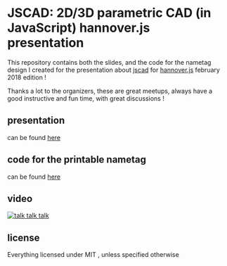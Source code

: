 # JSCAD: 2D/3D parametric CAD (in JavaScript) hannover.js presentation

This repository contains both the slides, and the code for the nametag design I created for the presentation about [jscad](https://github.com/jscad) for [hannover.js]() february 2018 edition !

Thanks a lot to the organizers, these are great meetups, always have a good instructive and fun time, 
with great discussions !

## presentation

can be found [here](./presentation/)

## code for the printable nametag

can be found [here](./name-tag/)

## video

[![talk talk talk](https://img.youtube.com/vi/PLA8VPRRi6A/0.jpg)](https://www.youtube.com/watch?v=PLA8VPRRi6A)

## license
Everything licensed under MIT , unless specified otherwise
